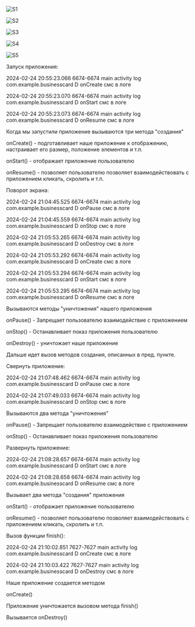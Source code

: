 ![S1](https://github.com/kchvbf/Android5/assets/109752188/07789d89-7a1d-4de2-9696-533cb7f37359)

![S2](https://github.com/kchvbf/Android5/assets/109752188/30bf0a0c-00b7-4e48-ad75-6f63077de719)

![S3](https://github.com/kchvbf/Android5/assets/109752188/ab61ca8a-7aad-48fb-b78e-78042b7de97b)

![S4](https://github.com/kchvbf/Android5/assets/109752188/9f393e90-2096-4661-bb1c-3c9fd5af4c57)

![S5](https://github.com/kchvbf/Android5/assets/109752188/bbc9af28-fa78-460d-aca0-e30fa7683207)

Запуск приложения:

2024-02-24 20:55:23.066  6674-6674  main activity log       com.example.businesscard             D  onCreate смс в логе

2024-02-24 20:55:23.070  6674-6674  main activity log       com.example.businesscard             D  onStart смс в логе

2024-02-24 20:55:23.073  6674-6674  main activity log       com.example.businesscard             D  onResume смс в логе

Когда мы запустили приложение вызываются три метода "создания"

onCreate() - подготавливает наше приложение к отображению, настраивает его размер, положение элементов и т.п.

onStart() - отображает приложение пользователю

onResume() - позволяет пользователю позволяет взаимодействовать с приложением кликать, скролить и т.п.

Поворот экрана:

2024-02-24 21:04:45.525  6674-6674  main activity log       com.example.businesscard             D  onPause смс в логе

2024-02-24 21:04:45.559  6674-6674  main activity log       com.example.businesscard             D  onStop смс в логе

2024-02-24 21:05:53.265  6674-6674  main activity log       com.example.businesscard             D  onDestroy смс в логе

2024-02-24 21:05:53.292  6674-6674  main activity log       com.example.businesscard             D  onCreate смс в логе

2024-02-24 21:05:53.294  6674-6674  main activity log       com.example.businesscard             D  onStart смс в логе

2024-02-24 21:05:53.295  6674-6674  main activity log       com.example.businesscard             D  onResume смс в логе

Вызываются методы "уничтожения" нашего приложения

onPause() - Запрещает пользователю взаимодействие с приложением

onStop() - Останавливает показ приложения пользователю

onDestroy() - уничтожает наше приложение

Дальше идет вызов методов создания, описанных в пред. пункте.

Свернуть приложение: 

2024-02-24 21:07:48.462  6674-6674  main activity log       com.example.businesscard             D  onPause смс в логе

2024-02-24 21:07:49.033  6674-6674  main activity log       com.example.businesscard             D  onStop смс в логе

Вызываются два метода "уничтожения"

onPause() - Запрещает пользователю взаимодействие с приложением

onStop() - Останавливает показ приложения пользователю

Развернуть приложение:

2024-02-24 21:08:28.657  6674-6674  main activity log       com.example.businesscard             D  onStart смс в логе

2024-02-24 21:08:28.658  6674-6674  main activity log       com.example.businesscard             D  onResume смс в логе

Вызывает два метода "создания" приложения

onStart() - отображает приложение пользователю

onResume() - позволяет пользователю позволяет взаимодействовать с приложением кликать, скролить и т.п.

Вызов функции finish():

2024-02-24 21:10:02.851  7627-7627  main activity log       com.example.businesscard             D  onCreate смс в логе

2024-02-24 21:10:03.422  7627-7627  main activity log       com.example.businesscard             D  onDestroy смс в логе

Наше приложение создается методом 

onCreate()

Приложение уничтожается вызовом метода finish()

Вызывается onDestroy()
